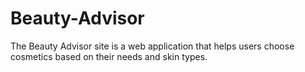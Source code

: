 # Beauty-Advisor
The Beauty Advisor site is a web application that helps users choose cosmetics based on their needs and skin types. 

